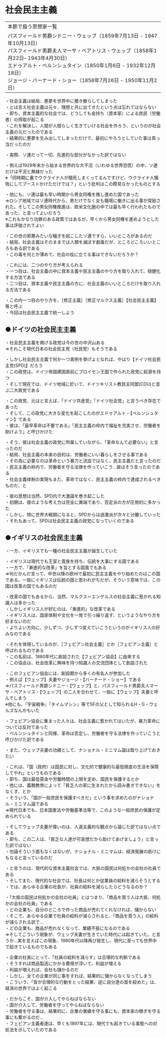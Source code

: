 # 社会民主主義

  
|                                                                                                                                                                                                                                                                                     |  
|-------------------------------------------------------------------------------------------------------------------------------------------------------------------------------------------------------------------------------------------------------------------------------------|  
|本節で扱う思想家一覧                                                                                                                                                                                                                                                                 |  
|パスフィールド男爵シドニー・ウェッブ（1859年7月13日 - 1947年10月13日）<br>パスフィールド男爵夫人マーサ・ベアトリス・ウェッブ（1858年1月22日– 1943年4月30日）<br>エドゥアルト・ベルンシュタイン（1850年1月6日 - 1932年12月18日）<br>ジョージ・バーナード・ショー（1856年7月26日 - 1950年11月2日）|  
  
  
・社会主義は結局、悪夢を世界中に撒き散らしてしまった  
・とは言え社会主義は元々、理想と共に出てきたという点は忘れてはならない  
・即ち、資本主義的な社会では、どうしても金持ち（資本家）による庶民（労働者）の搾取が起こる  
・これを解決し、人間が人間らしく生きていける社会を作ろう、というのが社会主義の元だったのである  
・結果的に悪夢を生み出してしまっただけで、最初にやろうとしていた事は真っ当だったのだ  
  
・実際、ソ連だって一切、先進的な部分がなかった訳ではない  
  
・例えば1929年末から始まる世界的な大不況（いわゆる世界恐慌）の中、ソ連だけは不況と無縁だった  
※「同時期に裏でウクライナ人が餓死しまくってるんですけど、ウクライナ人犠牲にしてブーストかけただけでは？」という批判はこの際見なかったものとする  
  
・他にも、ソ連は最も早い時期から男女同権を推し進めた国であった  
⇒ロシア地域ではソ連時代から、男だけでなく女も職場に働きに出る事が奨励された。そしてこの男女同権推進は、欧米文化圏の中では最も早く行われたものであった、と言ってよいだろう  
※これもかなり功罪のある政策ではあるが、早くから男女同権を進めようとした事は評価されてよい  
  
・この世の邪悪みたいな騒ぎを起こしたソ連ですら、いいところがあるのだ  
・結局、社会主義はそのままでは人類を滅ぼす劇毒だが、ところどころいいところもある訳である  
・この毒を何とか薄めて、社会の役に立てる事はできないだろうか？  
  
・これには、二つのやり方が考えられる  
・一つ目は、社会主義の中に資本主義や民主主義のやり方を取り入れて、穏健化する方法である  
・二つ目は、資本主義や民主主義の方に、社会主義のいいところだけを取り入れる方法である  
  
・この内一つ目のやり方を、［修正主義］［修正マルクス主義］【社会民主主義】等と呼ぶ  
・今回は社会民主主義で統一しよう  
  
## ●ドイツの社会民主主義  
・社会民主主義を掲げる政党は今の世の中沢山ある  
⇒それこそ現代日本の社会民主党（社民党）もそうである  
  
・しかし社会民主主義で何か一つ実例を挙げよとなれば、やはり【ドイツ社会民主党(SPD)】だろう  
・この政党は、ドイツ帝国建国直前にプロイセン王国で作られた政党に起源を持つ  
・そして現在では、ドイツ地域に於いて、ドイツキリスト教民主同盟(CDU)と並ぶ二大政党である  
  
・この政党、元はと言えば、「ドイツ共産党」「ドイツ社会党」と言うべき存在であった  
・そして、この政党に大きな変化を起こしたのがエドゥアルト・【ベルンシュタイン】である  
・彼は、「最早革命は不要である」「民主主義の枠内で福祉を充実させ、労働者を助けよう」と呼びかけた  
  
・そう、彼は社会主義の政党に所属していながら、「革命なんて必要ない」と言ったのだ  
・結局、社会主義の本来の目的は、労働者にいい暮らしをさせる事である  
・その為に必要なのは革命という暴力と流血ではなく、民主主義だと言ったのだ  
・民主主義の枠内で、労働者を守る法律を作っていこう…彼はそう言ったのである  
・社会主義体制の実現もまた、革命ではなく、民主主義の枠内で達成されるべきものだ、と  
  
・彼の思想は当然、SPD内で大激論を巻き起こした  
・初期は、彼のような考え方は完全に異端であり、否定派の方が圧倒的に多かった  
・しかし、特に世界大戦期になると、SPDからは過激派が次々と分離していった  
・それもあって、SPDは社会民主主義の政党になっていくのである  
  
  
  
## ●イギリスの社会民主主義  
・一方、イギリスでも一種の社会民主主義が誕生していた  
  
・イギリスは現代でも王室と貴族を持ち、伝統を大事にする国である  
・一方で、「漸進的な改革」を旨とする国風でもある  
⇒何だかんだ言って、中世以降の欧州で最初に民主主義をやり始めたのはこの国である。一般にイギリスは伝統の国と思われがちだが、そういう意味では、この国は改革の国でもあるのだ  
  
・改革の国でもあるから、当然、マルクス＝エンゲルスの社会主義に惹かれる知識人は多かった  
・しかしイギリス人が好むのは、「漸進的」な改革である  
・イギリス人は、国家体制や文化を一発で引っ繰り返す、というようなやり方を好まないのだ  
・よりよい方向に、少しずつ、少しずつ変えていこうというのがイギリス人の好みなのである  
  
・それを体現しているのが、［フェビアン社会主義］とか［フェビアン主義］と呼ばれるものである  
・この名前は、1880年代に創設された【フェビアン協会】に由来する  
・この協会は、社会改革に興味を持つ知識人の交流団体として創設された  
  
・このフェビアン協会には、創設期から多くの有名人が参加した  
・例えば【ウェッブ】夫妻やジョージ・【バーナード・ショー】である  
⇒パスフィールド男爵シドニー・【ウェッブ】と、パスフィールド男爵夫人マーサ・ベアトリス・【ウェッブ】の二人を合わせて、一般に【ウェッブ】夫妻と呼んでしまう  
※他にも、『宇宙戦争』『タイムマシン』等でSFの父として知られるH・G・ウェルズなんかもいた  
  
・フェビアン協会に集まった人々は、社会主義に惹かれてはいたが、暴力革命については反対であった  
・ベルンシュタインと同様、革命は否定し、労働者を守る法律を作っていこうと呼びかけた訳である  
  
・また、ウェッブ夫妻の功績として、ナショナル・ミニマム論は取り上げておきたい  
  
・これは、「国（政府）は国民に対し、文化的で健康的な最低限度の生活を保障してやれ」というものである  
・即ち、国は最低賃金や労働時間の上限を定め、国民を保護するとか  
・他には、義務教育によって「貧乏人の家に生まれたから読み書きできない」をなくす、とか  
・そういう、「国が一般庶民を保護すべきだ」という事を求めたのがナショナル・ミニマム論である  
⇒現代日本でも、日本国憲法や労働基準法等で、このような一般庶民の保護が定められている  
  
・そしてウェッブ夫妻が偉いのは、人道主義的な観点から論じた訳ではない点である  
・即ち、この二人は、「貧乏な人達が可哀想だから助けてあげましょう」と言った訳ではない  
・勿論そういう面もなくはないが、ナショナル・ミニマムは、経済発展の助けにもなると言っているのだ  
  
・と言うのは、現代的な資本主義社会では、大抵の国民は何処かの会社の社員である  
・そしてまた、現代的な社会では、社長は何とか従業員の給料を減らそうとする  
・では、あらゆる企業の社長が、社員の給料を減らしたらどうなるのか？  
  
・「大抵の国民は何処かの会社の社員」とはつまり、「商品を買う人は大抵、何処かの会社の社員」である  
・どの企業も、自分のところで作った商品が売れてくれなければ、儲からない  
・そこで、あらゆる企業で社員の給料が減らされると、「商品を買う人」の給料が減らされる訳で…  
・どの企業も、商品が売れなくなって、業績不振になるのである  
⇒そしてこういう現象が、ウェッブ夫妻が生きていた時代には起きていた。と言うか…実を言えばこの現象、1980年代以降再び発生し、現代に至っても世界中で起きているものでもある  
  
・企業の社長にとって、「社員の給料を減らす」は合理的な判断である  
・そうすれば商品製造にかかる費用が浮いて、利益が増える  
・利益が増えれば、会社も儲かるのだ  
・しかし、全ての企業が同じ事をすれば、結果的に儲からなくなってしまう  
・こういう、「皆が合理的な行動をとった結果、逆に自分達の首を絞めた」は、経済の世界ではよく起こる  
  
・だからこそ、国が介入してやらねばならない  
・国が介入して、労働者を守ってやらねばならない  
・労働者を守る事は、結果的に、企業の業績を守る事にも、資本家の稼ぎを守る事にも繋がるのだ…  
・フェビアン主義者達は、早くも1897年には、現代でも起きている事態への対処法を示していたのである  
  
  
